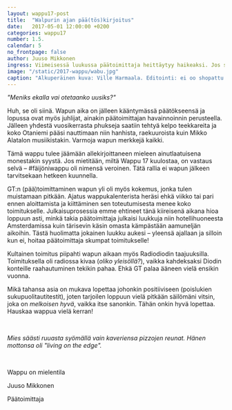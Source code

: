 ```yaml
---
layout: wappu17-post
title:  "Walpurin ajan pää(tös)kirjoitus"
date:   2017-05-01 12:00:00 +0200
categories: wappu17
number: 1.5.
calendar: 5
no_frontpage: false
author: Juuso Mikkonen
ingress: Viimeisessä luukussa päätoimittaja heittäytyy haikeaksi. Jos sul lysti on niin kanna Juuso ulos!
image: "/static/2017-wappu/wabu.jpg"
caption: "Alkuperäinen kuva: Ville Harmaala. Editointi: ei oo shopattu t. PTJ"
---
```


*"Meniks ekalla vai otetaanko uusiks?"*

Huh, se oli siinä. Wapun aika on jälleen kääntymässä päätökseensä ja lopussa ovat myös juhlijat, ainakin päätoimittajan havainnoinnin perusteella. Jälleen yhdestä vuosikerrasta phukseja saatiin tehtyä kelpo teekkareita ja koko Otaniemi pääsi nauttimaan niin hanhista, raekuuroista kuin Mikko Alatalon musiikistakin. Varmoja wapun merkkejä kaikki.

Tämä wappu tulee jäämään allekirjoittaneen mieleen ainutlaatuisena monestakin syystä. Jos mietitään, miltä Wappu 17 kuulostaa, on vastaus selvä – #fäijöniwappu oli nimensä veroinen. Tätä rallia ei wapun jälkeen tarvitsekaan hetkeen kuunnella.

GT:n (pää)toimittaminen wapun yli oli myös kokemus, jonka tulen muistamaan pitkään. Ajatus wappukalenterista heräsi ehkä viikko tai pari ennen aloittamista ja kiittäminen sen toteutumisesta menee koko toimitukselle. Julkaisuprosessia emme ehtineet tänä kiireisenä aikana hioa loppuun asti, minkä takia päätoimittaja julkaisi luukkuja niin hotellihuoneesta Amsterdamissa kuin tärisevin käsin omasta kämpästään aamuneljän aikoihin. Tästä huolimatta jokainen luukku aukesi – yleensä ajallaan ja silloin kun ei, hoitaa päätoimittaja skumpat toimitukselle!

Kultainen toimitus piipahti wapun aikaan myös Radiodiodin taajuuksilla. Toimituksella oli radiossa kivaa (*oliko yleisöllä?*), vaikka kahdeksaksi Diodin konteille raahautuminen tekikin pahaa. Ehkä GT palaa ääneen vielä ensikin vuonna.

Mikä tahansa asia on mukava lopettaa johonkin positiiviseen (poislukien sukupuolitautitestit), joten tarjoilen loppuun vielä pitkään säilömäni vitsin, joka on *melkoisen hyvä*, vaikka itse sanonkin. Tähän onkin hyvä lopettaa. Hauskaa wappua vielä kerran!


<br>

*Mies säästi ruuasta syömällä vain kaveriensa pizzojen reunat. Hänen mottonsa oli "living on the edge".*


<br>



Wappu on mielentila

Juuso Mikkonen

Päätoimittaja